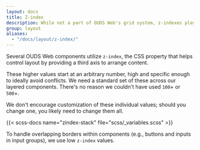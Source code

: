 ```yaml
---
layout: docs
title: Z-index
description: While not a part of OUDS Web's grid system, z-indexes play an important part in how our components overlay and interact with one another.
group: layout
aliases:
  - "/docs/layout/z-index/"
---
```


Several OUDS Web components utilize `z-index`, the CSS property that helps control layout by providing a third axis to arrange content.<!-- We utilize a default z-index scale in OUDS Web that's been designed to properly layer navigation, tooltips and popovers, modals, and more.-->

These higher values start at an arbitrary number, high and specific enough to ideally avoid conflicts. We need a standard set of these across our layered components<!--—tooltips, popovers, navbars, dropdowns, modals—so we can be reasonably consistent in the behaviors-->. There's no reason we couldn't have used `100`+ or `500`+.

We don't encourage customization of these individual values; should you change one, you likely need to change them all.

{{< scss-docs name="zindex-stack" file="scss/_variables.scss" >}}

To handle overlapping borders within components (e.g., buttons and inputs in input groups), we use low<!-- single digit--> `z-index` values<!-- of `1`, `2`, and `3` for default, hover, and active states. On hover/focus/active, we bring a particular element to the forefront with a higher `z-index` value to show their border over the sibling elements-->.
